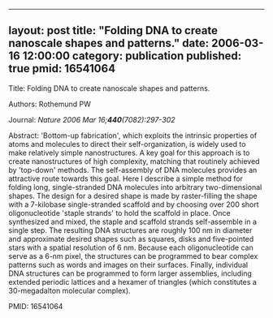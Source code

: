 
---
layout: post
title:  "Folding DNA to create nanoscale shapes and patterns."
date:   2006-03-16 12:00:00
category:  publication
published: true
pmid: 16541064
---

Title: Folding DNA to create nanoscale shapes and patterns.

Authors: Rothemund PW

Journal: *Nature 2006 Mar 16;**440**(7082):297-302*

Abstract: 'Bottom-up fabrication', which exploits the intrinsic properties of atoms and molecules to direct their self-organization, is widely used to make relatively simple nanostructures. A key goal for this approach is to create nanostructures of high complexity, matching that routinely achieved by 'top-down' methods. The self-assembly of DNA molecules provides an attractive route towards this goal. Here I describe a simple method for folding long, single-stranded DNA molecules into arbitrary two-dimensional shapes. The design for a desired shape is made by raster-filling the shape with a 7-kilobase single-stranded scaffold and by choosing over 200 short oligonucleotide 'staple strands' to hold the scaffold in place. Once synthesized and mixed, the staple and scaffold strands self-assemble in a single step. The resulting DNA structures are roughly 100 nm in diameter and approximate desired shapes such as squares, disks and five-pointed stars with a spatial resolution of 6 nm. Because each oligonucleotide can serve as a 6-nm pixel, the structures can be programmed to bear complex patterns such as words and images on their surfaces. Finally, individual DNA structures can be programmed to form larger assemblies, including extended periodic lattices and a hexamer of triangles (which constitutes a 30-megadalton molecular complex).

PMID: 16541064

